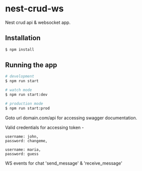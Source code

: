 # nest-crud-ws
Nest crud api &amp; websocket app.

## Installation

```bash
$ npm install
```

## Running the app

```bash
# development
$ npm run start

# watch mode
$ npm run start:dev

# production mode
$ npm run start:prod
```
Goto url domain.com/api for accessing swagger documentation.

Valid credentials for accessing token -

    username: john,
    password: changeme,
    
    username: maria,
    password: guess

WS events for chat 'send_message' & 'receive_message'
